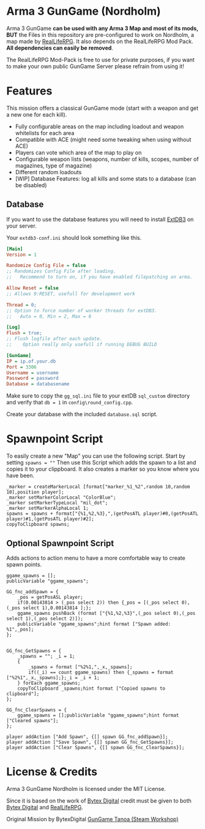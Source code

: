 # Arma 3 GunGame (Nordholm)
Arma 3 GunGame **can be used with any Arma 3 Map and most of its mods, BUT** the Files in this repository are pre-configured to work on Nordholm, a map made by [RealLifeRPG](https://realliferpg.de/). It also depends on the RealLifeRPG Mod Pack. **All dependencies can easily be removed**.

The RealLifeRPG Mod-Pack is free to use for private purposes, if you want to make your own public GunGame Server please refrain from using it!

# Features

This mission offers a classical GunGame mode (start with a weapon and get a new one for each kill).

- Fully configurable areas on the map including loadout and weapon whitelists for each area
- Compatible with ACE (might need some tweaking when using without ACE)
- Players can vote which area of the map to play on
- Configurable weapon lists (weapons, number of kills, scopes, number of magazines, type of magazine)
- Different random loadouts
- [WIP] Database Features: log all kills and some stats to a database (can be disabled)

## Database

If you want to use the database features you will need to install [ExtDB3](<https://bitbucket.org/torndeco/extdb3/wiki/Home>) on your server.

Your `extdb3-conf.ini` should look something like this.

```ini
[Main]
Version = 1

Randomize Config File = false
;; Randomizes Config File after loading.
;;   Recommend to turn on, if you have enabled filepatching on arma.

Allow Reset = false
;; Allows 9:RESET, usefull for development work

Thread = 0;
;; Option to force number of worker threads for extDB3.
;;   Auto = 0, Min = 2, Max = 6

[Log]
Flush = true;
;; Flush logfile after each update.
;;    Option really only usefull if running DEBUG BUILD

[GunGame]
IP = ip.of.your.db
Port = 3306
Username = username
Password = password
Database = databasename

```

Make sure to copy the `gg_sql.ini` file to your extDB `sql_custom` directory and verify that `db = 1` in `config\round_config.cpp`.

Create your database with the included `database.sql` script.

# Spawnpoint Script
To easily create a new "Map" you can use the following script.
Start by setting `spawns = ""`
Then use this Script which adds the spawn to a list and copies it to your clippboard. It also creates a marker so you know where you have been.

```
_marker = createMarkerLocal [format["marker_%1_%2",random 10,random 10],position player];  
_marker setMarkerColorLocal "ColorBlue";  
_marker setMarkerTypeLocal "mil_dot";  
_marker setMarkerAlphaLocal 1;
spawns = spawns + format["{%1,%2,%3},",(getPosATL player)#0,(getPosATL player)#1,(getPosATL player)#2];  
copyToClipboard spawns;
```

## Optional Spawnpoint Script
Adds actions to action menu to have a more comfortable way to create spawn points.

```
ggame_spawns = [];
publicVariable "ggame_spawns";

GG_fnc_addSpawn = {
	_pos = getPosASL player;
	if(0.00143814 > (_pos select 2)) then {_pos = [(_pos select 0),(_pos select 1),0.00143814 ];};
	ggame_spawns pushBack (format ["{%1,%2,%3}",(_pos select 0),(_pos select 1),(_pos select 2)]);
	publicVariable "ggame_spawns";hint format ["Spawn added: %1",_pos];
};


GG_fnc_GetSpawns = {
	_spawns = ""; _i = 1;
	{
		_spawns = format ["%2%1,",_x,_spawns];
		if((_i) == count ggame_spawns) then {_spawns = format ["%2%1",_x,_spawns];};_i = _i + 1;
	} forEach ggame_spawns;
	copyToClipboard _spawns;hint format ["Copied spawns to clipboard"];
};

GG_fnc_ClearSpawns = {
	ggame_spawns = [];publicVariable "ggame_spawns";hint format ["Cleared spawns"];
};

player addAction ["Add Spawn", {[] spawn GG_fnc_addSpawn}];
player addAction ["Save Spawn", {[] spawn GG_fnc_GetSpawns}];
player addAction ["Clear Spawns", {[] spawn GG_fnc_ClearSpawns}];
```

# License & Credits
Arma 3 GunGame Nordholm is licensed under the MIT License.

Since it is based on the work of [Bytex Digital](https://bytex.digital/) credit must be given to both [Bytex Digital](https://bytex.digital/) and [RealLifeRPG](https://realliferpg.de/).

Original Mission by BytexDigital [GunGame Tanoa (Steam Workshop)](https://steamcommunity.com/sharedfiles/filedetails/?id=706052183&searchtext=gungame)
